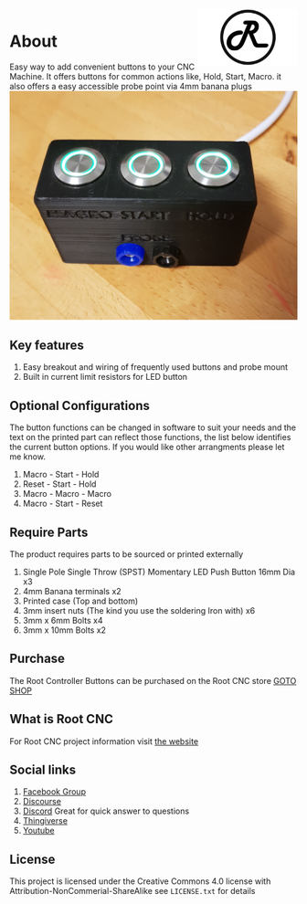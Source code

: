 <img align="right" width=175 src="https://github.com/RootCNC/CNC-Button-and-Probe/blob/main/Media/R_Logo.png" />

# About
Easy way to add convenient buttons to your CNC Machine. It offers buttons for common actions like, Hold, Start, Macro. it also offers a easy accessible probe point via 4mm banana plugs
![Root Controller Render ](https://github.com/RootCNC/CNC-Button-and-Probe/blob/main/Media/20220202_214222.jpg)

## Key features 
1. Easy breakout and wiring of frequently used buttons and probe mount
2. Built in current limit resistors for LED button

## Optional Configurations
The button functions can be changed in software to suit your needs and the text on the printed part can reflect those functions, the list below identifies the current button options. If you would like other arrangments please let me know.

1. Macro - Start - Hold
2. Reset - Start - Hold
3. Macro - Macro - Macro
4. Macro - Start - Reset


## Require Parts
The product requires parts to be sourced or printed externally
1. Single Pole Single Throw (SPST) Momentary LED Push Button 16mm Dia x3
2. 4mm Banana terminals x2
3. Printed case (Top and bottom)
4. 3mm insert nuts (The kind you use the soldering Iron with) x6
5. 3mm x 6mm Bolts x4
6. 3mm x 10mm Bolts x2


## Purchase
The Root Controller Buttons can be purchased on the Root CNC store
[GOTO SHOP](https://rootcnc.com/product-category/electronics/)

## What is Root CNC
For Root CNC project information 
visit [the website](https://rootcnc.com)
## Social links

 1. [Facebook Group](https://www.facebook.com/groups/rootcnc/) 
 2. [Discourse](https://rootcnc.discourse.group/) 
 3. [Discord](https://discord.gg/93Ue5SwthW) Great for quick answer to questions
 4. [Thingiverse](https://www.thingiverse.com/sailorpete/designs) 
 5. [Youtube](https://www.youtube.com/c/sailorpete12/)

## License

This project is licensed under the Creative Commons 4.0 license with 
Attribution-NonCommerial-ShareAlike see `LICENSE.txt` for details